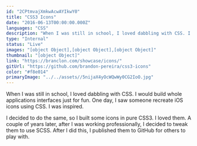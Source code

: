 ```yaml
---
id: "2CPtmvajXmkwAcwAYIkwY0"
title: "CSS3 Icons"
date: "2016-06-13T00:00:00.000Z"
languages: "CSS"
description: "When I was still in school, I loved dabbling with CSS. I would build whole applications interfaces just for fun. One day, I saw someone recreate iOS icons using CSS. I was inspired. "
type: "Internal"
status: "Live"
images: "[object Object],[object Object],[object Object]"
thumbnail: "[object Object]"
link: "https://branclon.com/showcase/icons/"
gitUrl: "https://github.com/brandon-pereira/css3-icons"
color: "#f8e014"
primaryImage: "../../assets//5nijaX4yOcWQwWy0CG2IoO.jpg"
---
```

When I was still in school, I loved dabbling with CSS. I would build whole applications interfaces just for fun. One day, I saw someone recreate iOS icons using CSS. I was inspired. 

I decided to do the same, so I built some icons in pure CSS3. I loved them. A couple of years later, after I was working professionally, I decided to tweak them to use SCSS. After I did this, I published them to GitHub for others to play with.
